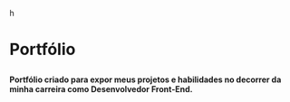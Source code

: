h<h1 aling="center">
	Portfólio
</h1>

<h4 aling="center">
	Portfólio criado para expor meus projetos e habilidades no decorrer da minha carreira como Desenvolvedor Front-End.
</h4>

